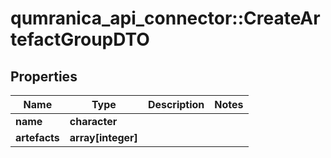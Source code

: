 # qumranica_api_connector::CreateArtefactGroupDTO

## Properties
Name | Type | Description | Notes
------------ | ------------- | ------------- | -------------
**name** | **character** |  | 
**artefacts** | **array[integer]** |  | 


